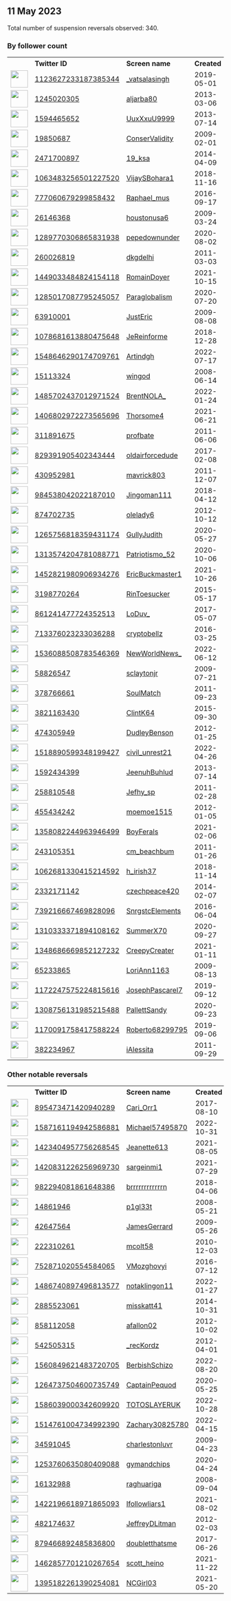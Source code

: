 
## 11 May 2023
Total number of suspension reversals observed: 340.

### By follower count
<table><tr><th></th><th align="left">Twitter ID</th><th align="left">Screen name</th>
<th align="left">Created</th><th align="left">Status</th><th align="left">Suspended</th><th align="left">Followers</th>
<tr><td><a href="https://pbs.twimg.com/profile_images/1614330565754490880/OBPq-V6e_normal.jpg"><img src="https://pbs.twimg.com/profile_images/1614330565754490880/OBPq-V6e_normal.jpg" width="40px" height="40px" align="center"/></a></td><td><a href="https://twitter.com/intent/user?user_id=1123627233187385344">1123627233187385344</a></td><td><a href="https://twitter.com/_vatsalasingh">_vatsalasingh</a></td><td>2019-05-01</td><td align="center"></td><td>2023-02-18</td><td>128214</td></tr>
<tr><td><a href="https://pbs.twimg.com/profile_images/1615873363800473600/eCkwwmxi_normal.jpg"><img src="https://pbs.twimg.com/profile_images/1615873363800473600/eCkwwmxi_normal.jpg" width="40px" height="40px" align="center"/></a></td><td><a href="https://twitter.com/intent/user?user_id=1245020305">1245020305</a></td><td><a href="https://twitter.com/aljarba80">aljarba80</a></td><td>2013-03-06</td><td align="center">👋</td><td>2022-09-14</td><td>117868</td></tr>
<tr><td><a href="https://pbs.twimg.com/profile_images/1076087288210313217/PFhNL6g4_normal.jpg"><img src="https://pbs.twimg.com/profile_images/1076087288210313217/PFhNL6g4_normal.jpg" width="40px" height="40px" align="center"/></a></td><td><a href="https://twitter.com/intent/user?user_id=1594465652">1594465652</a></td><td><a href="https://twitter.com/UuxXxuU9999">UuxXxuU9999</a></td><td>2013-07-14</td><td align="center"></td><td>2022-12-10</td><td>79058</td></tr>
<tr><td><a href="https://pbs.twimg.com/profile_images/719130081247911938/LfFXUr-k_normal.jpg"><img src="https://pbs.twimg.com/profile_images/719130081247911938/LfFXUr-k_normal.jpg" width="40px" height="40px" align="center"/></a></td><td><a href="https://twitter.com/intent/user?user_id=19850687">19850687</a></td><td><a href="https://twitter.com/ConserValidity">ConserValidity</a></td><td>2009-02-01</td><td align="center"></td><td></td><td>77242</td></tr>
<tr><td><a href="https://pbs.twimg.com/profile_images/1654654579856818179/6cXYht8Z_normal.jpg"><img src="https://pbs.twimg.com/profile_images/1654654579856818179/6cXYht8Z_normal.jpg" width="40px" height="40px" align="center"/></a></td><td><a href="https://twitter.com/intent/user?user_id=2471700897">2471700897</a></td><td><a href="https://twitter.com/19_ksa">19_ksa</a></td><td>2014-04-09</td><td align="center"></td><td>2022-11-23</td><td>75004</td></tr>
<tr><td><a href="https://pbs.twimg.com/profile_images/1533646854688104448/EEo2xXp2_normal.jpg"><img src="https://pbs.twimg.com/profile_images/1533646854688104448/EEo2xXp2_normal.jpg" width="40px" height="40px" align="center"/></a></td><td><a href="https://twitter.com/intent/user?user_id=1063483256501227520">1063483256501227520</a></td><td><a href="https://twitter.com/VijaySBohara1">VijaySBohara1</a></td><td>2018-11-16</td><td align="center"></td><td>2022-07-03</td><td>52771</td></tr>
<tr><td><a href="https://pbs.twimg.com/profile_images/1367054795970924546/Sc6ZJ1R9_normal.jpg"><img src="https://pbs.twimg.com/profile_images/1367054795970924546/Sc6ZJ1R9_normal.jpg" width="40px" height="40px" align="center"/></a></td><td><a href="https://twitter.com/intent/user?user_id=777060679299858432">777060679299858432</a></td><td><a href="https://twitter.com/Raphael_mus">Raphael_mus</a></td><td>2016-09-17</td><td align="center"></td><td>2022-10-04</td><td>47777</td></tr>
<tr><td><a href="https://pbs.twimg.com/profile_images/1136444075328991232/6l2v9gQN_normal.jpg"><img src="https://pbs.twimg.com/profile_images/1136444075328991232/6l2v9gQN_normal.jpg" width="40px" height="40px" align="center"/></a></td><td><a href="https://twitter.com/intent/user?user_id=26146368">26146368</a></td><td><a href="https://twitter.com/houstonusa6">houstonusa6</a></td><td>2009-03-24</td><td align="center"></td><td></td><td>20141</td></tr>
<tr><td><a href="https://pbs.twimg.com/profile_images/1406547849551118340/2VWTcOru_normal.jpg"><img src="https://pbs.twimg.com/profile_images/1406547849551118340/2VWTcOru_normal.jpg" width="40px" height="40px" align="center"/></a></td><td><a href="https://twitter.com/intent/user?user_id=1289770306865831938">1289770306865831938</a></td><td><a href="https://twitter.com/pepedownunder">pepedownunder</a></td><td>2020-08-02</td><td align="center"></td><td></td><td>17000</td></tr>
<tr><td><a href="https://pbs.twimg.com/profile_images/1656695976151900162/GOPSRsua_normal.jpg"><img src="https://pbs.twimg.com/profile_images/1656695976151900162/GOPSRsua_normal.jpg" width="40px" height="40px" align="center"/></a></td><td><a href="https://twitter.com/intent/user?user_id=260026819">260026819</a></td><td><a href="https://twitter.com/dkgdelhi">dkgdelhi</a></td><td>2011-03-03</td><td align="center"></td><td>2022-08-01</td><td>15339</td></tr>
<tr><td><a href="https://pbs.twimg.com/profile_images/1656597445587943424/Cxtt-PTf_normal.jpg"><img src="https://pbs.twimg.com/profile_images/1656597445587943424/Cxtt-PTf_normal.jpg" width="40px" height="40px" align="center"/></a></td><td><a href="https://twitter.com/intent/user?user_id=1449033484824154118">1449033484824154118</a></td><td><a href="https://twitter.com/RomainDoyer">RomainDoyer</a></td><td>2021-10-15</td><td align="center"></td><td>2023-01-03</td><td>13027</td></tr>
<tr><td><a href="https://pbs.twimg.com/profile_images/1607956128410869760/bNcfANHp_normal.jpg"><img src="https://pbs.twimg.com/profile_images/1607956128410869760/bNcfANHp_normal.jpg" width="40px" height="40px" align="center"/></a></td><td><a href="https://twitter.com/intent/user?user_id=1285017087795245057">1285017087795245057</a></td><td><a href="https://twitter.com/Paraglobalism">Paraglobalism</a></td><td>2020-07-20</td><td align="center"></td><td>2023-04-27</td><td>12633</td></tr>
<tr><td><a href="https://pbs.twimg.com/profile_images/1670202750129283074/zsxxW70f_normal.jpg"><img src="https://pbs.twimg.com/profile_images/1670202750129283074/zsxxW70f_normal.jpg" width="40px" height="40px" align="center"/></a></td><td><a href="https://twitter.com/intent/user?user_id=63910001">63910001</a></td><td><a href="https://twitter.com/JustEric">JustEric</a></td><td>2009-08-08</td><td align="center"></td><td>2023-04-28</td><td>12049</td></tr>
<tr><td><a href="https://pbs.twimg.com/profile_images/1078748016004206592/m8o0o5_9_normal.jpg"><img src="https://pbs.twimg.com/profile_images/1078748016004206592/m8o0o5_9_normal.jpg" width="40px" height="40px" align="center"/></a></td><td><a href="https://twitter.com/intent/user?user_id=1078681613880475648">1078681613880475648</a></td><td><a href="https://twitter.com/JeReinforme">JeReinforme</a></td><td>2018-12-28</td><td align="center"></td><td></td><td>10628</td></tr>
<tr><td><a href="https://pbs.twimg.com/profile_images/1548646455774167042/-j_AjXrm_normal.jpg"><img src="https://pbs.twimg.com/profile_images/1548646455774167042/-j_AjXrm_normal.jpg" width="40px" height="40px" align="center"/></a></td><td><a href="https://twitter.com/intent/user?user_id=1548646290174709761">1548646290174709761</a></td><td><a href="https://twitter.com/Artindgh">Artindgh</a></td><td>2022-07-17</td><td align="center"></td><td>2023-03-19</td><td>7323</td></tr>
<tr><td><a href="https://pbs.twimg.com/profile_images/1563965424445755392/1-HcQ1ZU_normal.jpg"><img src="https://pbs.twimg.com/profile_images/1563965424445755392/1-HcQ1ZU_normal.jpg" width="40px" height="40px" align="center"/></a></td><td><a href="https://twitter.com/intent/user?user_id=15113324">15113324</a></td><td><a href="https://twitter.com/wingod">wingod</a></td><td>2008-06-14</td><td align="center"></td><td>2023-04-28</td><td>7104</td></tr>
<tr><td><a href="https://pbs.twimg.com/profile_images/1670289774647574528/RVfSmZfN_normal.jpg"><img src="https://pbs.twimg.com/profile_images/1670289774647574528/RVfSmZfN_normal.jpg" width="40px" height="40px" align="center"/></a></td><td><a href="https://twitter.com/intent/user?user_id=1485702437012971524">1485702437012971524</a></td><td><a href="https://twitter.com/BrentNOLA_">BrentNOLA_</a></td><td>2022-01-24</td><td align="center"></td><td>2022-10-06</td><td>7075</td></tr>
<tr><td><a href="https://pbs.twimg.com/profile_images/1410646823174172672/Gynu78t9_normal.jpg"><img src="https://pbs.twimg.com/profile_images/1410646823174172672/Gynu78t9_normal.jpg" width="40px" height="40px" align="center"/></a></td><td><a href="https://twitter.com/intent/user?user_id=1406802972273565696">1406802972273565696</a></td><td><a href="https://twitter.com/Thorsome4">Thorsome4</a></td><td>2021-06-21</td><td align="center"></td><td></td><td>6979</td></tr>
<tr><td><a href="https://pbs.twimg.com/profile_images/1655705142216519680/v2It5MyY_normal.jpg"><img src="https://pbs.twimg.com/profile_images/1655705142216519680/v2It5MyY_normal.jpg" width="40px" height="40px" align="center"/></a></td><td><a href="https://twitter.com/intent/user?user_id=311891675">311891675</a></td><td><a href="https://twitter.com/profbate">profbate</a></td><td>2011-06-06</td><td align="center"></td><td>2023-03-07</td><td>6377</td></tr>
<tr><td><a href="https://pbs.twimg.com/profile_images/945844852889214977/z2GLM5m__normal.jpg"><img src="https://pbs.twimg.com/profile_images/945844852889214977/z2GLM5m__normal.jpg" width="40px" height="40px" align="center"/></a></td><td><a href="https://twitter.com/intent/user?user_id=829391905402343444">829391905402343444</a></td><td><a href="https://twitter.com/oldairforcedude">oldairforcedude</a></td><td>2017-02-08</td><td align="center"></td><td></td><td>5906</td></tr>
<tr><td><a href="https://pbs.twimg.com/profile_images/1259623537939267584/23piI582_normal.jpg"><img src="https://pbs.twimg.com/profile_images/1259623537939267584/23piI582_normal.jpg" width="40px" height="40px" align="center"/></a></td><td><a href="https://twitter.com/intent/user?user_id=430952981">430952981</a></td><td><a href="https://twitter.com/mavrick803">mavrick803</a></td><td>2011-12-07</td><td align="center"></td><td></td><td>5369</td></tr>
<tr><td><a href="https://pbs.twimg.com/profile_images/1055635880910540800/imu-nZ_9_normal.jpg"><img src="https://pbs.twimg.com/profile_images/1055635880910540800/imu-nZ_9_normal.jpg" width="40px" height="40px" align="center"/></a></td><td><a href="https://twitter.com/intent/user?user_id=984538042022187010">984538042022187010</a></td><td><a href="https://twitter.com/Jingoman111">Jingoman111</a></td><td>2018-04-12</td><td align="center"></td><td></td><td>5272</td></tr>
<tr><td><a href="https://pbs.twimg.com/profile_images/1542491909297360898/6HPSuwAE_normal.jpg"><img src="https://pbs.twimg.com/profile_images/1542491909297360898/6HPSuwAE_normal.jpg" width="40px" height="40px" align="center"/></a></td><td><a href="https://twitter.com/intent/user?user_id=874702735">874702735</a></td><td><a href="https://twitter.com/olelady6">olelady6</a></td><td>2012-10-12</td><td align="center"></td><td>2022-11-14</td><td>5093</td></tr>
<tr><td><a href="https://pbs.twimg.com/profile_images/1346536701850738689/JrvfGJBu_normal.jpg"><img src="https://pbs.twimg.com/profile_images/1346536701850738689/JrvfGJBu_normal.jpg" width="40px" height="40px" align="center"/></a></td><td><a href="https://twitter.com/intent/user?user_id=1265756818359431174">1265756818359431174</a></td><td><a href="https://twitter.com/GullyJudith">GullyJudith</a></td><td>2020-05-27</td><td align="center"></td><td>2022-08-11</td><td>4918</td></tr>
<tr><td><a href="https://pbs.twimg.com/profile_images/1671258888027488262/VHBes818_normal.jpg"><img src="https://pbs.twimg.com/profile_images/1671258888027488262/VHBes818_normal.jpg" width="40px" height="40px" align="center"/></a></td><td><a href="https://twitter.com/intent/user?user_id=1313574204781088771">1313574204781088771</a></td><td><a href="https://twitter.com/Patriotismo_52">Patriotismo_52</a></td><td>2020-10-06</td><td align="center"></td><td></td><td>4745</td></tr>
<tr><td><a href="https://pbs.twimg.com/profile_images/1525148927598776325/hvHhQOGO_normal.jpg"><img src="https://pbs.twimg.com/profile_images/1525148927598776325/hvHhQOGO_normal.jpg" width="40px" height="40px" align="center"/></a></td><td><a href="https://twitter.com/intent/user?user_id=1452821980906934276">1452821980906934276</a></td><td><a href="https://twitter.com/EricBuckmaster1">EricBuckmaster1</a></td><td>2021-10-26</td><td align="center"></td><td>2022-11-08</td><td>4628</td></tr>
<tr><td><a href="https://pbs.twimg.com/profile_images/1177882827397853184/8Vfyg80t_normal.jpg"><img src="https://pbs.twimg.com/profile_images/1177882827397853184/8Vfyg80t_normal.jpg" width="40px" height="40px" align="center"/></a></td><td><a href="https://twitter.com/intent/user?user_id=3198770264">3198770264</a></td><td><a href="https://twitter.com/RinToesucker">RinToesucker</a></td><td>2015-05-17</td><td align="center"></td><td></td><td>4591</td></tr>
<tr><td><a href="https://pbs.twimg.com/profile_images/1117828906625765376/kjfROSzW_normal.jpg"><img src="https://pbs.twimg.com/profile_images/1117828906625765376/kjfROSzW_normal.jpg" width="40px" height="40px" align="center"/></a></td><td><a href="https://twitter.com/intent/user?user_id=861241477724352513">861241477724352513</a></td><td><a href="https://twitter.com/LoDuv_">LoDuv_</a></td><td>2017-05-07</td><td align="center">👋</td><td></td><td>4366</td></tr>
<tr><td><a href="https://pbs.twimg.com/profile_images/1656085518596046848/LC4RBynF_normal.png"><img src="https://pbs.twimg.com/profile_images/1656085518596046848/LC4RBynF_normal.png" width="40px" height="40px" align="center"/></a></td><td><a href="https://twitter.com/intent/user?user_id=713376023233036288">713376023233036288</a></td><td><a href="https://twitter.com/cryptobellz">cryptobellz</a></td><td>2016-03-25</td><td align="center"></td><td>2022-12-21</td><td>4206</td></tr>
<tr><td><a href="https://pbs.twimg.com/profile_images/1657890082924425216/eKj_1NVn_normal.jpg"><img src="https://pbs.twimg.com/profile_images/1657890082924425216/eKj_1NVn_normal.jpg" width="40px" height="40px" align="center"/></a></td><td><a href="https://twitter.com/intent/user?user_id=1536088508783546369">1536088508783546369</a></td><td><a href="https://twitter.com/NewWorldNews_">NewWorldNews_</a></td><td>2022-06-12</td><td align="center"></td><td>2022-07-19</td><td>4156</td></tr>
<tr><td><a href="https://pbs.twimg.com/profile_images/1048982254091980806/476GvA6m_normal.jpg"><img src="https://pbs.twimg.com/profile_images/1048982254091980806/476GvA6m_normal.jpg" width="40px" height="40px" align="center"/></a></td><td><a href="https://twitter.com/intent/user?user_id=58826547">58826547</a></td><td><a href="https://twitter.com/sclaytonjr">sclaytonjr</a></td><td>2009-07-21</td><td align="center"></td><td></td><td>4015</td></tr>
<tr><td><a href="https://pbs.twimg.com/profile_images/1663016396933005312/winI7y5z_normal.jpg"><img src="https://pbs.twimg.com/profile_images/1663016396933005312/winI7y5z_normal.jpg" width="40px" height="40px" align="center"/></a></td><td><a href="https://twitter.com/intent/user?user_id=378766661">378766661</a></td><td><a href="https://twitter.com/SoulMatch">SoulMatch</a></td><td>2011-09-23</td><td align="center">🔒</td><td></td><td>3884</td></tr>
<tr><td><a href="https://pbs.twimg.com/profile_images/1661218951089602562/2sKK-_PZ_normal.jpg"><img src="https://pbs.twimg.com/profile_images/1661218951089602562/2sKK-_PZ_normal.jpg" width="40px" height="40px" align="center"/></a></td><td><a href="https://twitter.com/intent/user?user_id=3821163430">3821163430</a></td><td><a href="https://twitter.com/ClintK64">ClintK64</a></td><td>2015-09-30</td><td align="center"></td><td>2023-01-19</td><td>3835</td></tr>
<tr><td><a href="https://pbs.twimg.com/profile_images/1653492940801736704/mmT3yj5G_normal.jpg"><img src="https://pbs.twimg.com/profile_images/1653492940801736704/mmT3yj5G_normal.jpg" width="40px" height="40px" align="center"/></a></td><td><a href="https://twitter.com/intent/user?user_id=474305949">474305949</a></td><td><a href="https://twitter.com/DudleyBenson">DudleyBenson</a></td><td>2012-01-25</td><td align="center"></td><td>2023-04-28</td><td>3773</td></tr>
<tr><td><a href="https://pbs.twimg.com/profile_images/1656725244957294592/PG5dGm3s_normal.jpg"><img src="https://pbs.twimg.com/profile_images/1656725244957294592/PG5dGm3s_normal.jpg" width="40px" height="40px" align="center"/></a></td><td><a href="https://twitter.com/intent/user?user_id=1518890599348199427">1518890599348199427</a></td><td><a href="https://twitter.com/civil_unrest21">civil_unrest21</a></td><td>2022-04-26</td><td align="center"></td><td>2022-12-24</td><td>3679</td></tr>
<tr><td><a href="https://pbs.twimg.com/profile_images/1662261537200037888/5LWmx9nz_normal.jpg"><img src="https://pbs.twimg.com/profile_images/1662261537200037888/5LWmx9nz_normal.jpg" width="40px" height="40px" align="center"/></a></td><td><a href="https://twitter.com/intent/user?user_id=1592434399">1592434399</a></td><td><a href="https://twitter.com/JeenuhBuhlud">JeenuhBuhlud</a></td><td>2013-07-14</td><td align="center"></td><td>2023-04-19</td><td>3582</td></tr>
<tr><td><a href="https://pbs.twimg.com/profile_images/1649687654504513536/UwpK7UJM_normal.jpg"><img src="https://pbs.twimg.com/profile_images/1649687654504513536/UwpK7UJM_normal.jpg" width="40px" height="40px" align="center"/></a></td><td><a href="https://twitter.com/intent/user?user_id=258810548">258810548</a></td><td><a href="https://twitter.com/Jefhy_sp">Jefhy_sp</a></td><td>2011-02-28</td><td align="center"></td><td>2023-01-18</td><td>3546</td></tr>
<tr><td><a href="https://pbs.twimg.com/profile_images/1661051664302854144/kq2ZBHMC_normal.jpg"><img src="https://pbs.twimg.com/profile_images/1661051664302854144/kq2ZBHMC_normal.jpg" width="40px" height="40px" align="center"/></a></td><td><a href="https://twitter.com/intent/user?user_id=455434242">455434242</a></td><td><a href="https://twitter.com/moemoe1515">moemoe1515</a></td><td>2012-01-05</td><td align="center"></td><td></td><td>3500</td></tr>
<tr><td><a href="https://pbs.twimg.com/profile_images/1537618457210064896/ArYjAdmh_normal.jpg"><img src="https://pbs.twimg.com/profile_images/1537618457210064896/ArYjAdmh_normal.jpg" width="40px" height="40px" align="center"/></a></td><td><a href="https://twitter.com/intent/user?user_id=1358082244963946499">1358082244963946499</a></td><td><a href="https://twitter.com/BoyFerals">BoyFerals</a></td><td>2021-02-06</td><td align="center"></td><td>2022-11-03</td><td>3477</td></tr>
<tr><td><a href="https://pbs.twimg.com/profile_images/948927767994945537/V8ieIc23_normal.jpg"><img src="https://pbs.twimg.com/profile_images/948927767994945537/V8ieIc23_normal.jpg" width="40px" height="40px" align="center"/></a></td><td><a href="https://twitter.com/intent/user?user_id=243105351">243105351</a></td><td><a href="https://twitter.com/cm_beachbum">cm_beachbum</a></td><td>2011-01-26</td><td align="center"></td><td>2022-10-29</td><td>3277</td></tr>
<tr><td><a href="https://pbs.twimg.com/profile_images/1506706120613806103/1dFKDCDX_normal.jpg"><img src="https://pbs.twimg.com/profile_images/1506706120613806103/1dFKDCDX_normal.jpg" width="40px" height="40px" align="center"/></a></td><td><a href="https://twitter.com/intent/user?user_id=1062681330415214592">1062681330415214592</a></td><td><a href="https://twitter.com/h_irish37">h_irish37</a></td><td>2018-11-14</td><td align="center"></td><td>2022-06-13</td><td>3133</td></tr>
<tr><td><a href="https://pbs.twimg.com/profile_images/1652072693079109632/-ICbboJS_normal.jpg"><img src="https://pbs.twimg.com/profile_images/1652072693079109632/-ICbboJS_normal.jpg" width="40px" height="40px" align="center"/></a></td><td><a href="https://twitter.com/intent/user?user_id=2332171142">2332171142</a></td><td><a href="https://twitter.com/czechpeace420">czechpeace420</a></td><td>2014-02-07</td><td align="center"></td><td>2022-11-20</td><td>3069</td></tr>
<tr><td><a href="https://pbs.twimg.com/profile_images/873788262841712640/_FfaoMY-_normal.jpg"><img src="https://pbs.twimg.com/profile_images/873788262841712640/_FfaoMY-_normal.jpg" width="40px" height="40px" align="center"/></a></td><td><a href="https://twitter.com/intent/user?user_id=739216667469828096">739216667469828096</a></td><td><a href="https://twitter.com/SnrgstcElements">SnrgstcElements</a></td><td>2016-06-04</td><td align="center"></td><td>2022-09-23</td><td>3043</td></tr>
<tr><td><a href="https://pbs.twimg.com/profile_images/1661250776625291264/EbPjwBeY_normal.jpg"><img src="https://pbs.twimg.com/profile_images/1661250776625291264/EbPjwBeY_normal.jpg" width="40px" height="40px" align="center"/></a></td><td><a href="https://twitter.com/intent/user?user_id=1310333371894108162">1310333371894108162</a></td><td><a href="https://twitter.com/SummerX70">SummerX70</a></td><td>2020-09-27</td><td align="center"></td><td>2022-11-08</td><td>3034</td></tr>
<tr><td><a href="https://pbs.twimg.com/profile_images/1370381991623995393/ODqScWK2_normal.jpg"><img src="https://pbs.twimg.com/profile_images/1370381991623995393/ODqScWK2_normal.jpg" width="40px" height="40px" align="center"/></a></td><td><a href="https://twitter.com/intent/user?user_id=1348686669852127232">1348686669852127232</a></td><td><a href="https://twitter.com/CreepyCreater">CreepyCreater</a></td><td>2021-01-11</td><td align="center"></td><td>2022-03-12</td><td>2918</td></tr>
<tr><td><a href="https://pbs.twimg.com/profile_images/1048715489331953665/6f7Y_5GP_normal.jpg"><img src="https://pbs.twimg.com/profile_images/1048715489331953665/6f7Y_5GP_normal.jpg" width="40px" height="40px" align="center"/></a></td><td><a href="https://twitter.com/intent/user?user_id=65233865">65233865</a></td><td><a href="https://twitter.com/LoriAnn1163">LoriAnn1163</a></td><td>2009-08-13</td><td align="center"></td><td></td><td>2893</td></tr>
<tr><td><a href="https://pbs.twimg.com/profile_images/1172252913990799365/tlVZSFSg_normal.jpg"><img src="https://pbs.twimg.com/profile_images/1172252913990799365/tlVZSFSg_normal.jpg" width="40px" height="40px" align="center"/></a></td><td><a href="https://twitter.com/intent/user?user_id=1172247575224815616">1172247575224815616</a></td><td><a href="https://twitter.com/JosephPascarel7">JosephPascarel7</a></td><td>2019-09-12</td><td align="center"></td><td></td><td>2885</td></tr>
<tr><td><a href="https://abs.twimg.com/sticky/default_profile_images/default_profile_normal.png"><img src="https://abs.twimg.com/sticky/default_profile_images/default_profile_normal.png" width="40px" height="40px" align="center"/></a></td><td><a href="https://twitter.com/intent/user?user_id=1308756131985215488">1308756131985215488</a></td><td><a href="https://twitter.com/PallettSandy">PallettSandy</a></td><td>2020-09-23</td><td align="center"></td><td>2022-11-29</td><td>2805</td></tr>
<tr><td><a href="https://pbs.twimg.com/profile_images/1656052762356899845/IuZ6GC3e_normal.jpg"><img src="https://pbs.twimg.com/profile_images/1656052762356899845/IuZ6GC3e_normal.jpg" width="40px" height="40px" align="center"/></a></td><td><a href="https://twitter.com/intent/user?user_id=1170091758417588224">1170091758417588224</a></td><td><a href="https://twitter.com/Roberto68299795">Roberto68299795</a></td><td>2019-09-06</td><td align="center"></td><td>2022-10-06</td><td>2786</td></tr>
<tr><td><a href="https://pbs.twimg.com/profile_images/1663790459918118915/rpTsZZPp_normal.jpg"><img src="https://pbs.twimg.com/profile_images/1663790459918118915/rpTsZZPp_normal.jpg" width="40px" height="40px" align="center"/></a></td><td><a href="https://twitter.com/intent/user?user_id=382234967">382234967</a></td><td><a href="https://twitter.com/iAlessita">iAlessita</a></td><td>2011-09-29</td><td align="center"></td><td>2023-01-19</td><td>2770</td></tr>
</table>

### Other notable reversals
<table><tr><th></th><th align="left">Twitter ID</th><th align="left">Screen name</th>
<th align="left">Created</th><th align="left">Status</th><th align="left">Suspended</th><th align="left">Followers</th>
<tr><td><a href="https://pbs.twimg.com/profile_images/895477468429074432/s7snto2g_normal.jpg"><img src="https://pbs.twimg.com/profile_images/895477468429074432/s7snto2g_normal.jpg" width="40px" height="40px" align="center"/></a></td><td><a href="https://twitter.com/intent/user?user_id=895473471420940289">895473471420940289</a></td><td><a href="https://twitter.com/Cari_Orr1">Cari_Orr1</a></td><td>2017-08-10</td><td align="center"></td><td>2023-05-03</td><td>29</td></tr>
<tr><td><a href="https://pbs.twimg.com/profile_images/1587161532776988677/isNXTEpO_normal.png"><img src="https://pbs.twimg.com/profile_images/1587161532776988677/isNXTEpO_normal.png" width="40px" height="40px" align="center"/></a></td><td><a href="https://twitter.com/intent/user?user_id=1587161194942586881">1587161194942586881</a></td><td><a href="https://twitter.com/Michael57495870">Michael57495870</a></td><td>2022-10-31</td><td align="center"></td><td>2023-01-28</td><td>390</td></tr>
<tr><td><a href="https://abs.twimg.com/sticky/default_profile_images/default_profile_normal.png"><img src="https://abs.twimg.com/sticky/default_profile_images/default_profile_normal.png" width="40px" height="40px" align="center"/></a></td><td><a href="https://twitter.com/intent/user?user_id=1423404957756268545">1423404957756268545</a></td><td><a href="https://twitter.com/Jeanette613">Jeanette613</a></td><td>2021-08-05</td><td align="center"></td><td>2022-12-14</td><td>510</td></tr>
<tr><td><a href="https://pbs.twimg.com/profile_images/1536517429198716928/8qxXq4uG_normal.jpg"><img src="https://pbs.twimg.com/profile_images/1536517429198716928/8qxXq4uG_normal.jpg" width="40px" height="40px" align="center"/></a></td><td><a href="https://twitter.com/intent/user?user_id=1420831226256969730">1420831226256969730</a></td><td><a href="https://twitter.com/sargeinmi1">sargeinmi1</a></td><td>2021-07-29</td><td align="center"></td><td>2022-10-29</td><td>1099</td></tr>
<tr><td><a href="https://pbs.twimg.com/profile_images/1575180004870217730/ft-WMFFv_normal.jpg"><img src="https://pbs.twimg.com/profile_images/1575180004870217730/ft-WMFFv_normal.jpg" width="40px" height="40px" align="center"/></a></td><td><a href="https://twitter.com/intent/user?user_id=982294081861648386">982294081861648386</a></td><td><a href="https://twitter.com/brrrrrrrrrrrrn">brrrrrrrrrrrrn</a></td><td>2018-04-06</td><td align="center"></td><td>2022-11-23</td><td>25</td></tr>
<tr><td><a href="https://pbs.twimg.com/profile_images/555094673526493184/CHn4Xmxa_normal.jpeg"><img src="https://pbs.twimg.com/profile_images/555094673526493184/CHn4Xmxa_normal.jpeg" width="40px" height="40px" align="center"/></a></td><td><a href="https://twitter.com/intent/user?user_id=14861946">14861946</a></td><td><a href="https://twitter.com/p1gl33t">p1gl33t</a></td><td>2008-05-21</td><td align="center"></td><td>2023-04-19</td><td>80</td></tr>
<tr><td><a href="https://pbs.twimg.com/profile_images/1465241687102472196/e7PMaQbx_normal.jpg"><img src="https://pbs.twimg.com/profile_images/1465241687102472196/e7PMaQbx_normal.jpg" width="40px" height="40px" align="center"/></a></td><td><a href="https://twitter.com/intent/user?user_id=42647564">42647564</a></td><td><a href="https://twitter.com/JamesGerrard">JamesGerrard</a></td><td>2009-05-26</td><td align="center"></td><td>2023-02-22</td><td>1347</td></tr>
<tr><td><a href="https://pbs.twimg.com/profile_images/907027683179147264/DlzZNxJH_normal.jpg"><img src="https://pbs.twimg.com/profile_images/907027683179147264/DlzZNxJH_normal.jpg" width="40px" height="40px" align="center"/></a></td><td><a href="https://twitter.com/intent/user?user_id=222310261">222310261</a></td><td><a href="https://twitter.com/mcolt58">mcolt58</a></td><td>2010-12-03</td><td align="center"></td><td>2022-11-26</td><td>628</td></tr>
<tr><td><a href="https://pbs.twimg.com/profile_images/1543989562988445696/r45Bplpj_normal.jpg"><img src="https://pbs.twimg.com/profile_images/1543989562988445696/r45Bplpj_normal.jpg" width="40px" height="40px" align="center"/></a></td><td><a href="https://twitter.com/intent/user?user_id=752871020554584065">752871020554584065</a></td><td><a href="https://twitter.com/VMozghovyi">VMozghovyi</a></td><td>2016-07-12</td><td align="center">👋</td><td>2023-03-23</td><td>1324</td></tr>
<tr><td><a href="https://pbs.twimg.com/profile_images/1656417632223117312/lq3-AL6j_normal.jpg"><img src="https://pbs.twimg.com/profile_images/1656417632223117312/lq3-AL6j_normal.jpg" width="40px" height="40px" align="center"/></a></td><td><a href="https://twitter.com/intent/user?user_id=1486740897496813577">1486740897496813577</a></td><td><a href="https://twitter.com/notaklingon11">notaklingon11</a></td><td>2022-01-27</td><td align="center"></td><td>2022-11-16</td><td>380</td></tr>
<tr><td><a href="https://pbs.twimg.com/profile_images/556803650799276032/vVijIiZP_normal.jpeg"><img src="https://pbs.twimg.com/profile_images/556803650799276032/vVijIiZP_normal.jpeg" width="40px" height="40px" align="center"/></a></td><td><a href="https://twitter.com/intent/user?user_id=2885523061">2885523061</a></td><td><a href="https://twitter.com/misskatt41">misskatt41</a></td><td>2014-10-31</td><td align="center"></td><td>2023-02-27</td><td>1952</td></tr>
<tr><td><a href="https://pbs.twimg.com/profile_images/939474815643279360/P_sspnxO_normal.jpg"><img src="https://pbs.twimg.com/profile_images/939474815643279360/P_sspnxO_normal.jpg" width="40px" height="40px" align="center"/></a></td><td><a href="https://twitter.com/intent/user?user_id=858112058">858112058</a></td><td><a href="https://twitter.com/afallon02">afallon02</a></td><td>2012-10-02</td><td align="center"></td><td>2023-01-20</td><td>291</td></tr>
<tr><td><a href="https://pbs.twimg.com/profile_images/1510565443559313408/cPnG0tjj_normal.jpg"><img src="https://pbs.twimg.com/profile_images/1510565443559313408/cPnG0tjj_normal.jpg" width="40px" height="40px" align="center"/></a></td><td><a href="https://twitter.com/intent/user?user_id=542505315">542505315</a></td><td><a href="https://twitter.com/_recKordz">_recKordz</a></td><td>2012-04-01</td><td align="center"></td><td>2022-10-29</td><td>714</td></tr>
<tr><td><a href="https://pbs.twimg.com/profile_images/1560849821761667076/_OJsQ0Gi_normal.jpg"><img src="https://pbs.twimg.com/profile_images/1560849821761667076/_OJsQ0Gi_normal.jpg" width="40px" height="40px" align="center"/></a></td><td><a href="https://twitter.com/intent/user?user_id=1560849621483720705">1560849621483720705</a></td><td><a href="https://twitter.com/BerbishSchizo">BerbishSchizo</a></td><td>2022-08-20</td><td align="center">🔒</td><td>2022-10-30</td><td>0</td></tr>
<tr><td><a href="https://pbs.twimg.com/profile_images/1264740360808521735/jBhPuBo6_normal.jpg"><img src="https://pbs.twimg.com/profile_images/1264740360808521735/jBhPuBo6_normal.jpg" width="40px" height="40px" align="center"/></a></td><td><a href="https://twitter.com/intent/user?user_id=1264737504600735749">1264737504600735749</a></td><td><a href="https://twitter.com/CaptainPequod">CaptainPequod</a></td><td>2020-05-25</td><td align="center"></td><td>2022-10-29</td><td>1324</td></tr>
<tr><td><a href="https://pbs.twimg.com/profile_images/1595062969364348930/tvJNp6WN_normal.jpg"><img src="https://pbs.twimg.com/profile_images/1595062969364348930/tvJNp6WN_normal.jpg" width="40px" height="40px" align="center"/></a></td><td><a href="https://twitter.com/intent/user?user_id=1586039000342609920">1586039000342609920</a></td><td><a href="https://twitter.com/TOTOSLAYERUK">TOTOSLAYERUK</a></td><td>2022-10-28</td><td align="center"></td><td>2022-12-19</td><td>89</td></tr>
<tr><td><a href="https://pbs.twimg.com/profile_images/1546304391967346688/IIQUo1XM_normal.jpg"><img src="https://pbs.twimg.com/profile_images/1546304391967346688/IIQUo1XM_normal.jpg" width="40px" height="40px" align="center"/></a></td><td><a href="https://twitter.com/intent/user?user_id=1514761004734992390">1514761004734992390</a></td><td><a href="https://twitter.com/Zachary30825780">Zachary30825780</a></td><td>2022-04-15</td><td align="center"></td><td>2023-02-07</td><td>71</td></tr>
<tr><td><a href="https://pbs.twimg.com/profile_images/1492677160150175746/zBezPr3h_normal.jpg"><img src="https://pbs.twimg.com/profile_images/1492677160150175746/zBezPr3h_normal.jpg" width="40px" height="40px" align="center"/></a></td><td><a href="https://twitter.com/intent/user?user_id=34591045">34591045</a></td><td><a href="https://twitter.com/charlestonluvr">charlestonluvr</a></td><td>2009-04-23</td><td align="center"></td><td>2023-05-07</td><td>140</td></tr>
<tr><td><a href="https://pbs.twimg.com/profile_images/1603859296764190721/VFoVNkj-_normal.jpg"><img src="https://pbs.twimg.com/profile_images/1603859296764190721/VFoVNkj-_normal.jpg" width="40px" height="40px" align="center"/></a></td><td><a href="https://twitter.com/intent/user?user_id=1253760635080409088">1253760635080409088</a></td><td><a href="https://twitter.com/gymandchips">gymandchips</a></td><td>2020-04-24</td><td align="center"></td><td>2022-12-29</td><td>60</td></tr>
<tr><td><a href="https://pbs.twimg.com/profile_images/2340207797/h46oe8q0y2bx84sbhgpf_normal.jpeg"><img src="https://pbs.twimg.com/profile_images/2340207797/h46oe8q0y2bx84sbhgpf_normal.jpeg" width="40px" height="40px" align="center"/></a></td><td><a href="https://twitter.com/intent/user?user_id=16132988">16132988</a></td><td><a href="https://twitter.com/raghuariga">raghuariga</a></td><td>2008-09-04</td><td align="center"></td><td>2022-12-18</td><td>499</td></tr>
<tr><td><a href="https://pbs.twimg.com/profile_images/1422326375260712976/TULusCg1_normal.jpg"><img src="https://pbs.twimg.com/profile_images/1422326375260712976/TULusCg1_normal.jpg" width="40px" height="40px" align="center"/></a></td><td><a href="https://twitter.com/intent/user?user_id=1422196618971865093">1422196618971865093</a></td><td><a href="https://twitter.com/Ifollowliars1">Ifollowliars1</a></td><td>2021-08-02</td><td align="center"></td><td>2023-04-28</td><td>146</td></tr>
<tr><td><a href="https://pbs.twimg.com/profile_images/1589737226761641984/LrllYw6V_normal.jpg"><img src="https://pbs.twimg.com/profile_images/1589737226761641984/LrllYw6V_normal.jpg" width="40px" height="40px" align="center"/></a></td><td><a href="https://twitter.com/intent/user?user_id=482174637">482174637</a></td><td><a href="https://twitter.com/JeffreyDLitman">JeffreyDLitman</a></td><td>2012-02-03</td><td align="center"></td><td>2023-05-09</td><td>7</td></tr>
<tr><td><a href="https://pbs.twimg.com/profile_images/1656455659494449152/B29R2bUL_normal.jpg"><img src="https://pbs.twimg.com/profile_images/1656455659494449152/B29R2bUL_normal.jpg" width="40px" height="40px" align="center"/></a></td><td><a href="https://twitter.com/intent/user?user_id=879466892485836800">879466892485836800</a></td><td><a href="https://twitter.com/doubletthatsme">doubletthatsme</a></td><td>2017-06-26</td><td align="center">🔒</td><td>2022-12-23</td><td>14</td></tr>
<tr><td><a href="https://pbs.twimg.com/profile_images/1544856991197147136/AJHN-R6I_normal.jpg"><img src="https://pbs.twimg.com/profile_images/1544856991197147136/AJHN-R6I_normal.jpg" width="40px" height="40px" align="center"/></a></td><td><a href="https://twitter.com/intent/user?user_id=1462857701210267654">1462857701210267654</a></td><td><a href="https://twitter.com/scott_heino">scott_heino</a></td><td>2021-11-22</td><td align="center"></td><td>2022-10-29</td><td>1338</td></tr>
<tr><td><a href="https://pbs.twimg.com/profile_images/1581748662585245696/qp2-WeZC_normal.jpg"><img src="https://pbs.twimg.com/profile_images/1581748662585245696/qp2-WeZC_normal.jpg" width="40px" height="40px" align="center"/></a></td><td><a href="https://twitter.com/intent/user?user_id=1395182261390254081">1395182261390254081</a></td><td><a href="https://twitter.com/NCGirl03">NCGirl03</a></td><td>2021-05-20</td><td align="center">🔒</td><td>2022-12-03</td><td>0</td></tr>
</table>
